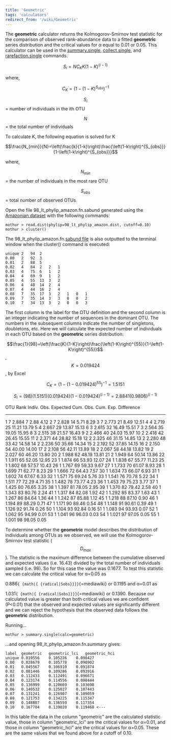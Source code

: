 ```yaml
---
title: 'Geometric'
tags: 'calculators'
redirect_from: '/wiki/Geometric'
---
```

The **geometric** calculator returns the
Kolmogorov-Smirnov test statistic for the comparison of observed
rank-abundance data to a fitted **geometric** series distribution and the
critical values for α equal to 0.01 or 0.05. This calculator can be used
in the [summary.single](summary.single),
[collect.single](collect.single), and
[rarefaction.single](rarefaction.single) commands.

$$S_i=NC_K K\left(1-K\right)^\left(i-1\right)$$

where,

$$C_K=\left(1-\left(1-K \right)^{S_{obs}} \right)^{-1}$$

$$S_i$$ = number of individuals in the ith OTU

$$N$$ = the total number of individuals

To calculate K, the following equation is solved for K

$$\frac{N_{min}}{N}=\left(\frac{k}{1-k}\right)\frac{\left(1-k\right)^{S_{obs}}}{1-\left(1-k\right)^{S_{obs}}}$$

where,

$$N_{min}$$ = the number of individuals in the most rare OTU

$$S_{obs}$$ = total number of observed OTUs

Open the file 98\_lt\_phylip\_amazon.fn.sabund generated using the [
Amazonian dataset](https://mothur.s3.us-east-2.amazonaws.com/wiki/amazondata.zip) with the following
commands:

    mothur > read.dist(phylip=98_lt_phylip_amazon.dist, cutoff=0.10)
    mothur > cluster()

The 98\_lt\_phylip\_amazon.fn.[sabund file](sabund_file) is
also outputted to the terminal window when the cluster() command is
executed:

    unique 2   94  2   
    0.00   2   92  3   
    0.01   2   88  5   
    0.02   4   84  2   2   1   
    0.03   4   75  6   1   2   
    0.04   4   69  9   1   2   
    0.05   4   55  13  3   2   
    0.06   4   48  14  2   4   
    0.07   4   44  16  2   4   
    0.08   7   35  17  3   2   1   0   1   
    0.09   7   35  14  3   3   0   0   2   
    0.10   7   34  13  3   2   0   0   3   

The first column is the label for the OTU definition and the second
column is an integer indicating the number of sequences in the dominant
OTU. The numbers in the subsequent columns indicate the number of
singletons, doubletons, etc. Here we will calculate the expected number
of individuals in each OTU based on the **geometric** series distribution:

$$\frac{1}{98}=\left(\frac{K}{1-K}\right)\frac{\left(1-K\right)^{55}}{1-\left(1-K\right)^{55}}$$,
$$K = 0.019424$$, by Excel

$$C_K=\left(1-\left(1-0.019424 \right)^{55} \right)^{-1} = 1.5151$$

$$S_i=\left(98\right)\left(1.5151\right) \left(0.019424\right) \left(1-0.019424\right)^\left(i-1\right) = 2.8841\left(0.9806\right)^\left(i-1\right)$$

  OTU Rank   Indiv. Obs.   Expected   Cum. Obs.   Cum. Exp.   Difference
  ---------- ------------- ---------- ----------- ----------- ------------
  1          7             2.884      7           2.88        4.12
  2          7             2.828      14          5.71        8.29
  3          7             2.773      21          8.49        12.51
  4          4             2.719      25          11.21       13.79
  5          4             2.667      29          13.87       15.13
  6          3             2.615      32          16.49       15.51
  7          3             2.564      35          19.05       15.95
  8          3             2.515      38          21.57       16.43
  9          2             2.466      40          24.03       15.97
  10         2             2.418      42          26.45       15.55
  11         2             2.371      44          28.82       15.18
  12         2             2.325      46          31.15       14.85
  13         2             2.280      48          33.42       14.58
  14         2             2.236      50          35.66       14.34
  15         2             2.192      52          37.85       14.15
  16         2             2.150      54          40.00       14.00
  17         2             2.108      56          42.11       13.89
  18         2             2.067      58          44.18       13.82
  19         2             2.027      60          46.20       13.80
  20         2             1.988      62          48.19       13.81
  21         2             1.949      64          50.14       13.86
  22         1             1.911      65          52.05       12.95
  23         1             1.874      66          53.93       12.07
  24         1             1.838      67          55.77       11.23
  25         1             1.802      68          57.57       10.43
  26         1             1.767      69          59.33       9.67
  27         1             1.733      70          61.07       8.93
  28         1             1.699      71          62.77       8.23
  29         1             1.666      72          64.43       7.57
  30         1             1.634      73          66.07       6.93
  31         1             1.602      74          67.67       6.33
  32         1             1.571      75          69.24       5.76
  33         1             1.541      76          70.78       5.22
  34         1             1.511      77          72.29       4.71
  35         1             1.482      78          73.77       4.23
  36         1             1.453      79          75.23       3.77
  37         1             1.425      80          76.65       3.35
  38         1             1.397      81          78.05       2.95
  39         1             1.370      82          79.42       2.58
  40         1             1.343      83          80.76       2.24
  41         1             1.317      84          82.08       1.92
  42         1             1.292      85          83.37       1.63
  43         1             1.267      86          84.64       1.36
  44         1             1.242      87          85.88       1.12
  45         1             1.218      88          87.10       0.90
  46         1             1.194      89          88.29       0.71
  47         1             1.171      90          89.46       0.54
  48         1             1.148      91          90.61       0.39
  49         1             1.126      92          91.74       0.26
  50         1             1.104      93          92.84       0.16
  51         1             1.083      94          93.93       0.07
  52         1             1.062      95          94.99       0.01
  53         1             1.041      96          96.03       0.03
  54         1             1.021      97          97.05       0.05
  55         1             1.001      98          98.05       0.05

To determine whether the **geometric** model describes the distribution of
individuals among OTUs as we observed, we will use the
Kolmogorov-Smirnov test statistic ($$D_{max}$$). The statistic is the
maximum difference between the cumulative observed and expected values
(i.e. 16.43) divided by the total number of individuals sampled (i.e.
98). So for this case the value was 0.1677. To test this statistic we
can calculate the critical value for α=0.05 as

0\.886`{ {math|{ {radical|Sobs}}}}`{=mediawiki} or 0.1195 and α=0.01 as

1\.031`{ {math|{ {radical|Sobs}}}}`{=mediawiki} or 0.1390. Because our
calculated value is greater than both critical values we are confident
(P\<0.01) that the observed and expected values are significantly
different and we can reject the hypothesis that the observed data
follows the **geometric** distribution.

Running\...

    mothur > summary.single(calc=geometric)

\...and opening 98\_lt\_phylip\_amazon.fn.summary gives:

    label  geometric   geometric_lci   geometric_hci
    unique 0.019556    0.105226    0.090427
    0.00   0.028679    0.105778    0.090902
    0.01   0.045567    0.106910    0.091874
    0.02   0.081446    0.109286    0.093916
    0.03   0.112433    0.112491    0.096671
    0.04   0.123174    0.114556    0.098444
    0.05   0.136999    0.120669    0.103698
    0.06   0.140532    0.125027    0.107443
    0.07   0.131241    0.126907    0.109059
    0.08   0.121753    0.134225    0.115347
    0.09   0.148807    0.136559    0.117354
    0.10   0.167704    0.139020    0.119468 <---

In this table the data in the column "geometric" are the calculated
statistic value, those in column "geometric\_lci" are the critical
values for α=0.01, and those in column "geometric\_hci" are the
critical values for α=0.05. These are the same values that we found
above for a cutoff of 0.10.
